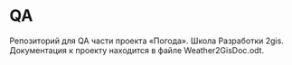 QA
==
Репозиторий для QA части проекта «Погода». Школа Разработки 2gis.
Документация к проекту находится в файле Weather2GisDoc.odt.
